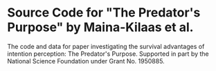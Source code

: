 # Source Code for "The Predator's Purpose" by Maina-Kilaas et al.

The code and data for paper investigating the survival advantages of intention perception: The Predator's Purpose. Supported in part by the National
Science Foundation under Grant No. 1950885.
